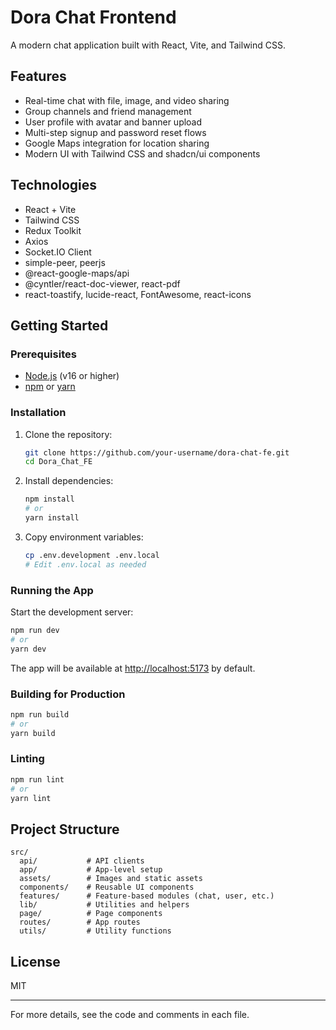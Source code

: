 # Dora Chat Frontend

A modern chat application built with React, Vite, and Tailwind CSS.

## Features

- Real-time chat with file, image, and video sharing
- Group channels and friend management
- User profile with avatar and banner upload
- Multi-step signup and password reset flows
- Google Maps integration for location sharing
- Modern UI with Tailwind CSS and shadcn/ui components

## Technologies

- React + Vite
- Tailwind CSS
- Redux Toolkit
- Axios
- Socket.IO Client
- simple-peer, peerjs
- @react-google-maps/api
- @cyntler/react-doc-viewer, react-pdf
- react-toastify, lucide-react, FontAwesome, react-icons

## Getting Started

### Prerequisites

- [Node.js](https://nodejs.org/) (v16 or higher)
- [npm](https://www.npmjs.com/) or [yarn](https://yarnpkg.com/)

### Installation

1. Clone the repository:
   ```sh
   git clone https://github.com/your-username/dora-chat-fe.git
   cd Dora_Chat_FE
   ```

2. Install dependencies:
   ```sh
   npm install
   # or
   yarn install
   ```

3. Copy environment variables:
   ```sh
   cp .env.development .env.local
   # Edit .env.local as needed
   ```

### Running the App

Start the development server:
```sh
npm run dev
# or
yarn dev
```
The app will be available at [http://localhost:5173](http://localhost:5173) by default.

### Building for Production

```sh
npm run build
# or
yarn build
```

### Linting

```sh
npm run lint
# or
yarn lint
```

## Project Structure

```
src/
  api/           # API clients
  app/           # App-level setup
  assets/        # Images and static assets
  components/    # Reusable UI components
  features/      # Feature-based modules (chat, user, etc.)
  lib/           # Utilities and helpers
  page/          # Page components
  routes/        # App routes
  utils/         # Utility functions
```

## License

MIT

---

For more details, see the code and comments in each file.
